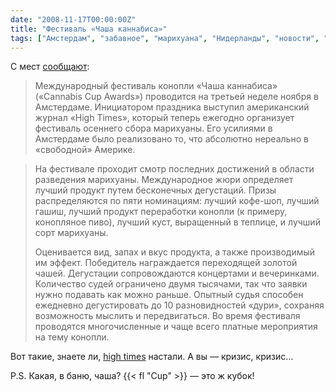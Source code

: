 ```yaml
---
date: "2008-11-17T00:00:00Z"
title: "Фестиваль «Чаша каннабиса»"
tags: ["Амстердам", "забавное", "марихуана", "Нидерланды", "новости", "СМИ"]
---
```


С мест [сообщают](http://rus.nl/rus/news/default.asp?Profile=news&NewsID=15468&LandID=1&CatID=2):

> Международный фестиваль конопли «Чаша каннабиса» («Cannabis Cup Awards») проводится на третьей неделе ноября в Амстердаме. Инициатором праздника выступил американский журнал «High Times», который теперь ежегодно организует фестиваль осеннего сбора марихуаны. Его усилиями в Амстердаме было реализовано то, что абсолютно нереально в «свободной» Америке.
<!--more-->
>
> На фестивале проходит смотр последних достижений в области разведения марихуаны. Международное жюри определяет лучший продукт путем бесконечных дегустаций. Призы распределяются по пяти номинациям: лучший кофе-шоп, лучший гашиш, лучший продукт переработки конопли (к примеру, конопляное пиво), лучший куст, выращенный в теплице, и лучший сорт марихуаны.
>
> Оценивается вид, запах и вкус продукта, а также производимый им эффект. Победитель награждается переходящей золотой чашей. Дегустации сопровождаются концертами и вечеринками. Количество судей ограничено двумя тысячами, так что заявки нужно подавать как можно раньше. Опытный судья способен ежедневно дегустировать до 10 разновидностей «дури», сохраняя возможность мыслить и передвигаться. Во время фестиваля проводятся многочисленные и чаще всего платные мероприятия на тему конопли.

Вот такие, знаете ли, [high times](http://www.cannabiscupwinners.com/) настали. А вы — кризис, кризис…

P.S. Какая, в баню, чаша? {{< fl "Cup" >}} — это ж кубок!

